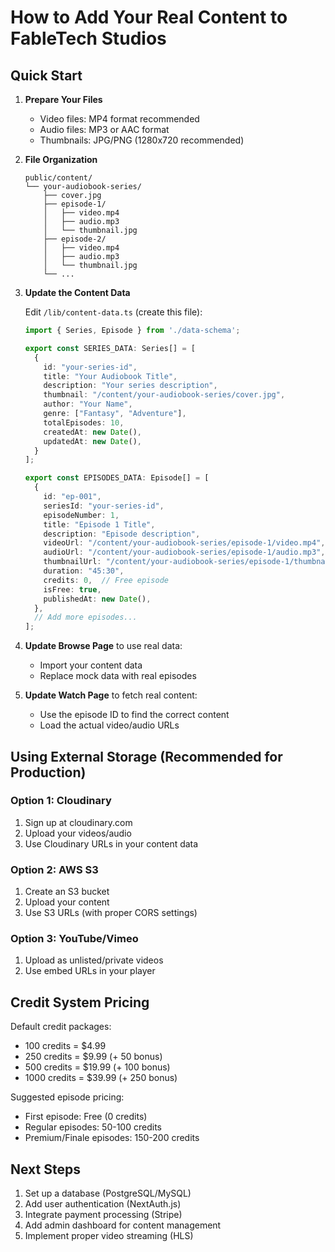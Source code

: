 # How to Add Your Real Content to FableTech Studios

## Quick Start

1. **Prepare Your Files**
   - Video files: MP4 format recommended
   - Audio files: MP3 or AAC format
   - Thumbnails: JPG/PNG (1280x720 recommended)

2. **File Organization**
   ```
   public/content/
   └── your-audiobook-series/
       ├── cover.jpg
       ├── episode-1/
       │   ├── video.mp4
       │   ├── audio.mp3
       │   └── thumbnail.jpg
       ├── episode-2/
       │   ├── video.mp4
       │   ├── audio.mp3
       │   └── thumbnail.jpg
       └── ...
   ```

3. **Update the Content Data**

   Edit `/lib/content-data.ts` (create this file):
   ```typescript
   import { Series, Episode } from './data-schema';

   export const SERIES_DATA: Series[] = [
     {
       id: "your-series-id",
       title: "Your Audiobook Title",
       description: "Your series description",
       thumbnail: "/content/your-audiobook-series/cover.jpg",
       author: "Your Name",
       genre: ["Fantasy", "Adventure"],
       totalEpisodes: 10,
       createdAt: new Date(),
       updatedAt: new Date(),
     }
   ];

   export const EPISODES_DATA: Episode[] = [
     {
       id: "ep-001",
       seriesId: "your-series-id",
       episodeNumber: 1,
       title: "Episode 1 Title",
       description: "Episode description",
       videoUrl: "/content/your-audiobook-series/episode-1/video.mp4",
       audioUrl: "/content/your-audiobook-series/episode-1/audio.mp3",
       thumbnailUrl: "/content/your-audiobook-series/episode-1/thumbnail.jpg",
       duration: "45:30",
       credits: 0,  // Free episode
       isFree: true,
       publishedAt: new Date(),
     },
     // Add more episodes...
   ];
   ```

4. **Update Browse Page** to use real data:
   - Import your content data
   - Replace mock data with real episodes

5. **Update Watch Page** to fetch real content:
   - Use the episode ID to find the correct content
   - Load the actual video/audio URLs

## Using External Storage (Recommended for Production)

### Option 1: Cloudinary
1. Sign up at cloudinary.com
2. Upload your videos/audio
3. Use Cloudinary URLs in your content data

### Option 2: AWS S3
1. Create an S3 bucket
2. Upload your content
3. Use S3 URLs (with proper CORS settings)

### Option 3: YouTube/Vimeo
1. Upload as unlisted/private videos
2. Use embed URLs in your player

## Credit System Pricing

Default credit packages:
- 100 credits = $4.99
- 250 credits = $9.99 (+ 50 bonus)
- 500 credits = $19.99 (+ 100 bonus)
- 1000 credits = $39.99 (+ 250 bonus)

Suggested episode pricing:
- First episode: Free (0 credits)
- Regular episodes: 50-100 credits
- Premium/Finale episodes: 150-200 credits

## Next Steps

1. Set up a database (PostgreSQL/MySQL)
2. Add user authentication (NextAuth.js)
3. Integrate payment processing (Stripe)
4. Add admin dashboard for content management
5. Implement proper video streaming (HLS)